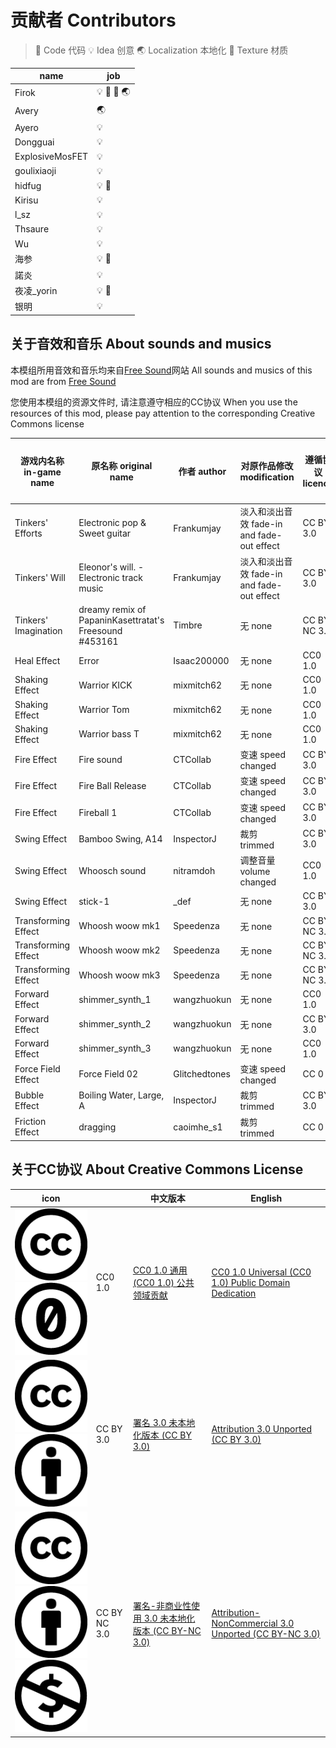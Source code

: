 # 贡献者 Contributors

> 📑 Code 代码
> 💡 Idea 创意
> 🌏 Localization 本地化
> 🌼 Texture 材质

name|job
----|---
Firok|💡 📑 🌼 🌏
Avery|🌏
Ayero|💡
Dongguai|💡
ExplosiveMosFET|💡
goulixiaoji|💡
hidfug|💡 🌼
Kirisu|💡
l_sz|💡
Thsaure|💡
Wu|💡
海参|💡 🌼
諾炎|💡
夜凌_yorin|💡 🌼
银明|💡

## 关于音效和音乐 About sounds and musics

本模组所用音效和音乐均来自[Free Sound](https://freesound.org/)网站 All sounds and musics of this mod are from [Free Sound](https://freesound.org/)

您使用本模组的资源文件时, 请注意遵守相应的CC协议 When you use the resources of this mod, please pay attention to the corresponding Creative Commons license

游戏内名称 in-game name|原名称 original name|作者 author|对原作品修改 modification|遵循协议 licence|原作链接 link
-|-|-|-|-|-
Tinkers' Efforts|Electronic pop & Sweet guitar|Frankumjay|淡入和淡出音效 fade-in and fade-out effect|CC BY 3.0|[Link](https://freesound.org/people/frankum/sounds/368743/)
Tinkers' Will|Eleonor's will. - Electronic track music|Frankumjay|淡入和淡出音效 fade-in and fade-out effect|CC BY 3.0|[Link](https://freesound.org/people/frankum/sounds/453072/)
Tinkers' Imagination|dreamy remix of PapaninKasettratat's Freesound #453161|Timbre|无 none|CC BY NC 3.0|[Link](https://freesound.org/people/Timbre/sounds/454806/)
Heal Effect|Error|Isaac200000|无 none|CC0 1.0|[Link](https://freesound.org/people/Isaac200000/sounds/188013/)
Shaking Effect|Warrior KICK|mixmitch62|无 none|CC0 1.0|[Link](https://freesound.org/people/mixmitch62/sounds/459877/)
Shaking Effect|Warrior Tom|mixmitch62|无 none|CC0 1.0|[Link](https://freesound.org/people/mixmitch62/sounds/459876/)
Shaking Effect|Warrior bass T|mixmitch62|无 none|CC0 1.0|[Link](https://freesound.org/people/mixmitch62/sounds/459875/)
Fire Effect|Fire sound|CTCollab|变速 speed changed|CC BY 3.0|[Link](https://freesound.org/people/CTCollab/sounds/223610/)
Fire Effect|Fire Ball Release|CTCollab|变速 speed changed|CC BY 3.0|[Link](https://freesound.org/people/CTCollab/sounds/223611/)
Fire Effect|Fireball 1|CTCollab|变速 speed changed|CC BY 3.0|[Link](https://freesound.org/people/CTCollab/sounds/223615/)
Swing Effect|Bamboo Swing, A14|InspectorJ|裁剪 trimmed|CC BY 3.0|[Link](https://freesound.org/people/InspectorJ/sounds/394418/)
Swing Effect|Whoosch sound|nitramdoh|调整音量 volume changed|CC0 1.0|[Link](https://freesound.org/people/nitramdoh/sounds/351152/)
Swing Effect|stick-1|_def|无 none|CC BY 3.0|[Link](https://freesound.org/people/_def/sounds/346557/)
Transforming Effect|Whoosh woow mk1|Speedenza|无 none|CC BY NC 3.0|[Link](https://freesound.org/people/Speedenza/sounds/168177/)
Transforming Effect|Whoosh woow mk2|Speedenza|无 none|CC BY NC 3.0|[Link](https://freesound.org/people/Speedenza/sounds/168176/)
Transforming Effect|Whoosh woow mk3|Speedenza|无 none|CC BY NC 3.0|[Link](https://freesound.org/people/Speedenza/sounds/168180/)
Forward Effect|shimmer_synth_1|wangzhuokun|无 none|CC0 1.0|[Link](https://freesound.org/people/wangzhuokun/sounds/434600/)
Forward Effect|shimmer_synth_2|wangzhuokun|无 none|CC BY 3.0|[Link](https://freesound.org/people/wangzhuokun/sounds/434599/)
Forward Effect|shimmer_synth_3|wangzhuokun|无 none|CC0 1.0|[Link](https://freesound.org/people/wangzhuokun/sounds/434601/)
Force Field Effect|Force Field 02|Glitchedtones|变速 speed changed|CC 0|[Link](https://freesound.org/people/Glitchedtones/sounds/375918/)
Bubble Effect|Boiling Water, Large, A|InspectorJ|裁剪 trimmed|CC BY 3.0|[Link](https://freesound.org/people/InspectorJ/sounds/412843/)
Friction Effect|dragging|caoimhe_s1|裁剪 trimmed|CC 0|[Link](https://freesound.org/people/caoimhe_s1/sounds/268909/)

## 关于CC协议 About Creative Commons License

icon||中文版本|English
-|-|-|-
![cc](img/icon_cc.png "cc") ![zero](img/icon_zero.png "IMG_CC0")|CC0 1.0|[CC0 1.0 通用 (CC0 1.0) 公共领域贡献](https://creativecommons.org/publicdomain/zero/1.0/deed.zh)|[CC0 1.0 Universal (CC0 1.0) Public Domain Dedication](https://creativecommons.org/publicdomain/zero/1.0/)
![CC](img/icon_cc.png "cc") ![attr](img/icon_attr.png "attr")|CC BY 3.0|[署名 3.0 未本地化版本 (CC BY 3.0)](https://creativecommons.org/licenses/by/3.0/deed.zh)|[Attribution 3.0 Unported (CC BY 3.0)](https://creativecommons.org/licenses/by/3.0/)
![cc](img/icon_cc.png "cc") ![attr](img/icon_attr.png "attr") ![nc](img/icon_nc.png "nc")|CC BY NC 3.0|[署名-非商业性使用 3.0 未本地化版本 (CC BY-NC 3.0)](https://creativecommons.org/licenses/by-nc/3.0/deed.zh)|[Attribution-NonCommercial 3.0 Unported (CC BY-NC 3.0)](https://creativecommons.org/licenses/by-nc/3.0/)
